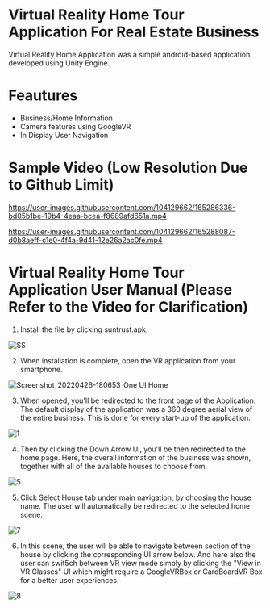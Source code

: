 # Virtual Reality Home Tour Application For Real Estate Business
Virtual Reality Home Application was a simple android-based application developed using Unity Engine.

# Feautures

* Business/Home Information
* Camera features using GoogleVR
* In Display User Navigation

# Sample Video (Low Resolution Due to Github Limit)
https://user-images.githubusercontent.com/104129662/165286336-bd05b1be-19b4-4eaa-bcea-f8689afd651a.mp4

https://user-images.githubusercontent.com/104129662/165288087-d0b8aeff-c1e0-4f4a-9d41-12e26a2ac0fe.mp4

# Virtual Reality Home Tour Application User Manual (Please Refer to the Video for Clarification)

1. Install the file by clicking suntrust.apk.

![SS](https://user-images.githubusercontent.com/104129662/165279953-a66dc279-247c-4e70-8561-313bdb95e3aa.jpg)

2. When installation is complete, open the VR application from your smartphone.

![Screenshot_20220426-180653_One UI Home](https://user-images.githubusercontent.com/104129662/165277980-b05d34cf-8f93-4ecc-8750-e7548d1304d4.jpg)

3. When opened, you'll be redirected to the front page of the Application. The default display of the application was a 360 degree aerial view of the entire business. This is done for every start-up of the application.

![1](https://user-images.githubusercontent.com/104129662/165281200-166452d3-c70e-4c17-b646-8864d6e46901.jpg)

4. Then by clicking the Down Arrow Ui, you'll be then redirected to the home page. Here, the overall information of the business was shown, together with all of the available houses to choose from.

![5](https://user-images.githubusercontent.com/104129662/165287780-fb49c79a-3398-4da7-b8bd-ca5a44a2dc97.jpg)

5. Click Select House tab under main navigation, by choosing the house name. The user will automatically be redirected to the selected home scene.

![7](https://user-images.githubusercontent.com/104129662/165289195-05dd08e7-8f62-420d-b344-4a2b3d13c91c.jpg)

6. In this scene, the user will be able to navigate between section of the house by clicking the corresponding UI arrow below. And here also the user can swit5ch between VR view mode simply by clicking the "View in VR Glasses" UI which might require a GoogleVRBox or CardBoardVR Box for a better user experiences.

![8](https://user-images.githubusercontent.com/104129662/165291155-d83890aa-80d4-4ee4-92e2-432ba5d914d3.jpg)



